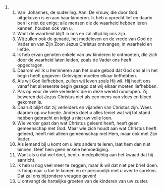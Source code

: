 <ol>
  <li>
    <ol>
      <li>Van: Johannes, de ouderling. Aan: De vrouw, die door God uitgekozen is en aan haar kinderen. Ik heb u oprecht lief en daarin ben ik niet de enige; alle mensen die de waarheid hebben leren kennen, houden ook van u.</li>
      <li>Want de waarheid blijft in ons en zal altijd bij ons zijn.</li>
      <li>Wij zullen ook de genade, het medeleven en de vrede van God de Vader en van Zijn Zoon Jezus Christus ontvangen, in waarheid en liefde.</li>
      <li>Ik heb ervan genoten enkele van uw kinderen te ontmoeten, die zich door de waarheid laten leiden, zoals de Vader ons heeft opgedragen.</li>
      <li>Daarom wil ik u herinneren aan het oude gebod dat God ons al in het begin heeft gegeven: Gelovigen moeten elkaar liefhebben.</li>
      <li>Als wij God liefhebben, zullen wij leven zoals Hij wil. Hij heeft ons vanaf het allereerste begin gezegd dat wij elkaar moeten liefhebben.</li>
      <li>Pas op voor de vele verleiders die in deze wereld rondlopen. Zij beweren dat Jezus Christus niet als een mens van vlees en bloed gekomen is.</li>
      <li>Daaruit blijkt dat zij verleiders en vijanden van Christus zijn. Wees daarom op uw hoede. Anders doet u alles teniet wat wij tot stand hebben gebracht en krijgt u niet uw volle loon.</li>
      <li>Wie verder gaat dan wat Christus geleerd heeft, heeft geen gemeenschap met God. Maar wie zich houdt aan wat Christus heeft geleerd, heeft niet alleen gemeenschap met Hem, maar ook met Zijn Vader.</li>
      <li>Als iemand bij u komt om u iets anders te leren, laat hem dan niet binnen. Geef hem geen enkele bemoediging.</li>
      <li>Want als u dat wel doet, bent u medeplichtig aan het kwaad dat hij aanricht.</li>
      <li>Ik heb u nog veel meer te zeggen, maar ik wil dat niet per brief doen. Ik hoop naar u toe te komen en er persoonlijk met u over te spreken. Dat zal ons bijzondere vreugde geven!</li>
      <li>U ontvangt de hartelijke groeten van de kinderen van uw zuster.</li>
    </ol>
  </li>
</ol>